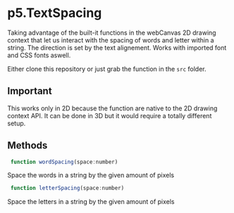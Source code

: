 # p5.TextSpacing
Taking advantage of the built-it functions in the webCanvas 2D drawing context that let us interact with the spacing of words and letter within a string. The direction is set by the text alignement. Works with imported font and CSS fonts aswell.

Either clone this repository or just grab the function in the `src` folder.

## Important
This works only in 2D because the function are native to the 2D drawing context API. It can be done in 3D but it would require a totally different setup.

## Methods
``` js
 function wordSpacing(space:number)
```
Space the words in a string by the given amount of pixels

``` js
 function letterSpacing(space:number)
```
Space the letters in a string by the given amount of pixels